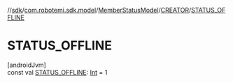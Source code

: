 //[sdk](../../../../index.md)/[com.robotemi.sdk.model](../../index.md)/[MemberStatusModel](../index.md)/[CREATOR](index.md)/[STATUS_OFFLINE](-s-t-a-t-u-s_-o-f-f-l-i-n-e.md)

# STATUS_OFFLINE

[androidJvm]\
const val [STATUS_OFFLINE](-s-t-a-t-u-s_-o-f-f-l-i-n-e.md): [Int](https://kotlinlang.org/api/latest/jvm/stdlib/kotlin/-int/index.html) = 1
